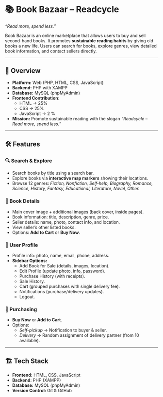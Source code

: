 # 📚 Book Bazaar – Readcycle  
*“Read more, spend less.”*  

Book Bazaar is an online marketplace that allows users to buy and sell second-hand books. It promotes **sustainable reading habits** by giving old books a new life. Users can search for books, explore genres, view detailed book information, and contact sellers directly.  

---

## 🚀 Overview
- **Platform:** Web (PHP, HTML, CSS, JavaScript)  
- **Backend:** PHP with XAMPP  
- **Database:** MySQL (phpMyAdmin)  
- **Frontend Contribution:**  
  - HTML → 25%  
  - CSS → 25%  
  - JavaScript → 2 %  
- **Mission:** Promote sustainable reading with the slogan *“Readcycle – Read more, spend less.”*

---

## 🛠 Features

### 🔍 Search & Explore
- Search books by title using a search bar.  
- Explore books via **interactive map markers** showing their locations.  
- Browse 12 genres: *Fiction, Nonfiction, Self-help, Biography, Romance, Science, History, Fantasy, Educational, Literature, Novel, Other.*  

### 📖 Book Details
- Main cover image + additional images (back cover, inside pages).  
- Book information: title, description, genre, price.  
- Seller details: name, photo, contact info, and location.  
- View seller’s other listed books.  
- Options: **Add to Cart** or **Buy Now**.  

### 👤 User Profile
- Profile info: photo, name, email, phone, address.  
- **Sidebar Options:**
  - Add Book for Sale (details, images, location).  
  - Edit Profile (update photo, info, password).  
  - Purchase History (with receipts).  
  - Sale History.  
  - Cart (grouped purchases with single delivery fee).  
  - Notifications (purchase/delivery updates).  
  - Logout.  

### 🛒 Purchasing
- **Buy Now** or **Add to Cart**.  
- Options:  
  - *Self-pickup* → Notification to buyer & seller.  
  - *Delivery* → Random assignment of delivery partner (from 10 available).  

---

## 🏗 Tech Stack
- **Frontend:** HTML, CSS, JavaScript  
- **Backend:** PHP (XAMPP)  
- **Database:** MySQL (phpMyAdmin)  
- **Version Control:** Git & GitHub  

